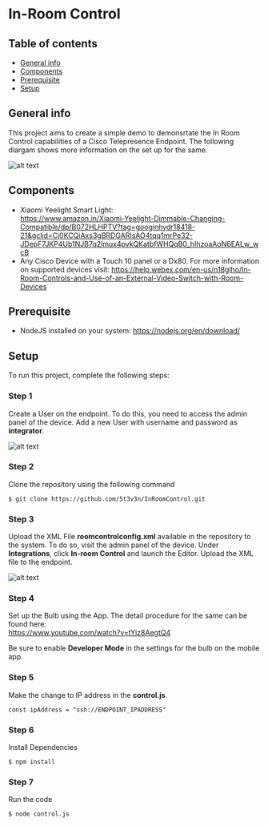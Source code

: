 # In-Room Control

## Table of contents
* [General info](#general-info)
* [Components](#components)
* [Prerequisite](#Prerequisite)
* [Setup](#setup)

## General info
This project aims to create a simple demo to demonsrtate the In Room Control capabilities of a Cisco Telepresence Endpoint. The following diargam shows more information on the set up for the same. 


![alt text](https://user-images.githubusercontent.com/12582569/54210337-4e296700-4505-11e9-92e1-c3cf854d520d.png
)

## Components
* Xiaomi Yeelight Smart Light:  
https://www.amazon.in/Xiaomi-Yeelight-Dimmable-Changing-Compatible/dp/B072HLHPTV?tag=googinhydr18418-21&gclid=Cj0KCQiAxs3gBRDGARIsAO4tqq1mrPe32-JDepF7JKP4Ub1NJB7q2lmux4pvkQKatbfWHQqB0_hIhzoaAoN6EALw_wcB
* Any Cisco Device with a Touch 10 panel or a Dx80. For more information on supported devices visit:   https://help.webex.com/en-us/n18glho/In-Room-Controls-and-Use-of-an-External-Video-Switch-with-Room-Devices


## Prerequisite
* NodeJS installed on your system: https://nodejs.org/en/download/
	
## Setup
To run this project, complete the following steps:

### Step 1
Create a User on the endpoint. To do this, you need to access the admin panel of the device. Add a new User with username and password as **integrator**. 


![alt text](https://user-images.githubusercontent.com/12582569/54212591-2e943d80-4509-11e9-8978-28a5e3188387.png)

### Step 2
Clone the repository using the following command
```
$ git clone https://github.com/5t3v3n/InRoomControl.git
```

### Step 3
Upload the XML File **roomcontrolconfig.xml** available in the repository to the system. To do so, visit the admin panel of the device. Under **Integrations**, click **In-room Control** and launch the Editor. Upload the XML file to the endpoint.

![alt text](https://user-images.githubusercontent.com/12582569/54215654-4b7f3f80-450e-11e9-9217-fb998c876d8f.png)


### Step 4
Set up the Bulb using the App. The detail procedure for the same can be found here:  
https://www.youtube.com/watch?v=tYiz8AegtQ4

Be sure to enable **Developer Mode** in the settings for the bulb on the mobile app.


### Step 5
Make the change to IP address in the **control.js**.
```
const ipAddress = "ssh://ENDPOINT_IPADDRESS"
```


### Step 6
Install Dependencies
```
$ npm install
```

### Step 7
Run the code 
```
$ node control.js
```


